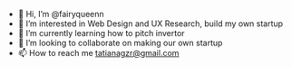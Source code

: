 - 👋 Hi, I’m @fairyqueenn
- 👀 I’m interested in Web Design and UX Research, build my own startup
- 🌱 I’m currently learning how to pitch invertor
- 💞️ I’m looking to collaborate on making our own startup
- 📫 How to reach me tatianagzr@gmail.com

<!---
fairyqueenn/fairyqueenn is a ✨ special ✨ repository because its `README.md` (this file) appears on your GitHub profile.
You can click the Preview link to take a look at your changes.
--->
